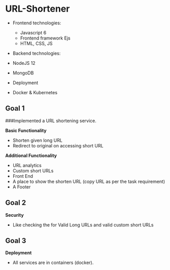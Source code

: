 # URL-Shortener

* Frontend technologies:
  * Javascript 6
  * Frontend framework Ejs
  * HTML, CSS, JS

* Backend technologies:
 * NodeJS 12
 * MongoDB

* Deployment
 * Docker & Kubernetes

## Goal 1
###Implemented a URL shortening service.

__Basic Functionality__
* Shorten given long URL
* Redirect to original on accessing short URL

__Additional Functionality__
* URL analytics
* Custom short URLs
* Front End
* A place to show the shorten URL (copy URL as per the task requirement)
* A Footer

## Goal 2
__Security__
* Like checking the for Valid Long URLs and valid custom short URLs

## Goal 3
__Deployment__
* All services are in containers (docker).
